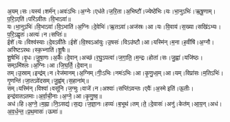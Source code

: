 

  
अ॒यम्।सः।यस्य॑।शर्म॑न्।अवः॑ऽभिः।अ॒ग्नेः।एध॑ते।ज॒रि॒ता।अ॒भिष्टौ॑।ज्येष्ठे॑भिः।यः।भा॒नुऽभिः॑।ऋ॒षू॒णाम्।प॒रि॒ऽएति॑।परि॑ऽवीतः।वि॒भाऽवा॑॥  
यः।भा॒नुऽभिः॑।वि॒भाऽवा॑।वि॒ऽभाति॑।अ॒ग्निः।दे॒वेभिः॑।ऋ॒तऽवा॑।अज॑स्रः।आ।यः।वि॒वाय॑।स॒ख्या।सखि॑ऽभ्यः।प॒रि॒ऽह्वृतः॑।अत्यः॑।न।सप्तिः॑॥  
ईशे॑।यः।विश्व॑स्याः।दे॒वऽवी॑तेः।ईशे॑।वि॒श्वऽआ॑युः।उ॒षसः॑।विऽउ॑ष्टौ।आ।यस्मि॑न्।म॒ना।ह॒वींषि॑।अ॒ग्नौ।अरि॑ष्टऽरथः।स्क॒भ्नाति॑।शू॒षैः॥  
शू॒षेभिः॑।वृ॒धः।जु॒षा॒णः।अ॒र्कैः।दे॒वान्।अच्छ॑।र॒घु॒ऽपत्वा॑।ज॒गा॒ति॒।म॒न्द्रः।होता॑।सः।जु॒ह्वा॑।यजि॑ष्ठः।सम्ऽमि॑श्लः।अ॒ग्निः।आ।जि॒घ॒र्ति॒।दे॒वान्॥  
तम्।उ॒स्राम्।इन्द्र॑म्।न।रेज॑मानम्।अ॒ग्निम्।गीः॒ऽभिः।नमः॑ऽभिः।आ।कृ॒णु॒ध्व॒म्।आ।यम्।विप्रा॑सः।म॒तिऽभिः॑।गृ॒णन्ति॑।जा॒तऽवे॑दसम्।जु॒ह्व॑म्।स॒हाना॑म्॥  
सम्।यस्मि॑न्।विश्वा॑।वसू॑नि।ज॒ग्मुः।वाजे॑।न।अश्वाः॑।सप्ति॑ऽवन्तः।एवैः॑।अ॒स्मे इति॑।ऊ॒तीः।इन्द्र॑वातऽतमाः।अ॒र्वा॒ची॒नाः।अ॒ग्ने॒।आ।कृ॒णु॒ष्व॒॥  
अध॑।हि।अ॒ग्ने॒।म॒ह्ना।नि॒ऽसद्य॑।स॒द्यः।ज॒ज्ञा॒नः।हव्यः॑।ब॒भूथ॑।तम्।ते॒।दे॒वासः॑।अनु॑।केत॑म्।आ॒य॒न्।अध॑।अ॒व॒र्ध॒न्त॒।प्र॒थ॒मासः॑।ऊमाः॑॥  

